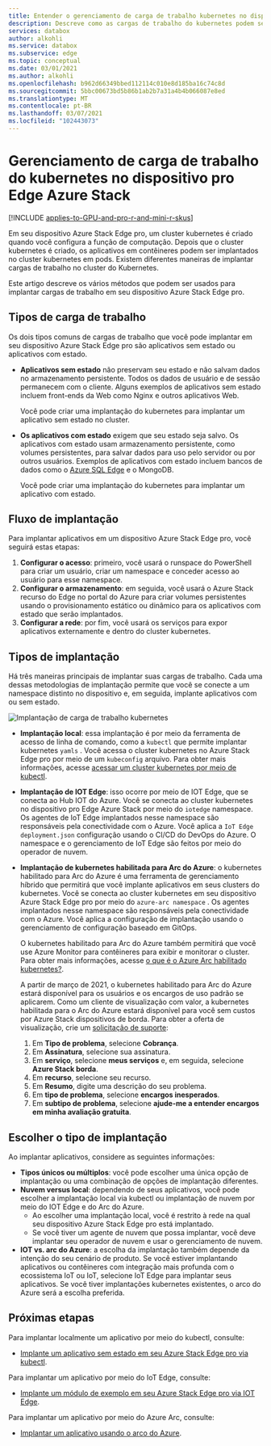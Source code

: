 ```yaml
---
title: Entender o gerenciamento de carga de trabalho kubernetes no dispositivo pro Edge Azure Stack | Microsoft Docs
description: Descreve como as cargas de trabalho do kubernetes podem ser gerenciadas em seu dispositivo Azure Stack Edge pro.
services: databox
author: alkohli
ms.service: databox
ms.subservice: edge
ms.topic: conceptual
ms.date: 03/01/2021
ms.author: alkohli
ms.openlocfilehash: b962d66349bbed112114c010e8d185ba16c74c8d
ms.sourcegitcommit: 5bbc00673bd5b86b1ab2b7a31a4b4b066087e8ed
ms.translationtype: MT
ms.contentlocale: pt-BR
ms.lasthandoff: 03/07/2021
ms.locfileid: "102443073"
---
```

# <a name="kubernetes-workload-management-on-your-azure-stack-edge-pro-device"></a>Gerenciamento de carga de trabalho do kubernetes no dispositivo pro Edge Azure Stack

[!INCLUDE [applies-to-GPU-and-pro-r-and-mini-r-skus](../../includes/azure-stack-edge-applies-to-gpu-pro-r-mini-r-sku.md)]

Em seu dispositivo Azure Stack Edge pro, um cluster kubernetes é criado quando você configura a função de computação. Depois que o cluster kubernetes é criado, os aplicativos em contêineres podem ser implantados no cluster kubernetes em pods. Existem diferentes maneiras de implantar cargas de trabalho no cluster do Kubernetes. 

Este artigo descreve os vários métodos que podem ser usados para implantar cargas de trabalho em seu dispositivo Azure Stack Edge pro.

## <a name="workload-types"></a>Tipos de carga de trabalho

Os dois tipos comuns de cargas de trabalho que você pode implantar em seu dispositivo Azure Stack Edge pro são aplicativos sem estado ou aplicativos com estado.

- **Aplicativos sem estado** não preservam seu estado e não salvam dados no armazenamento persistente. Todos os dados de usuário e de sessão permanecem com o cliente. Alguns exemplos de aplicativos sem estado incluem front-ends da Web como Nginx e outros aplicativos Web.

    Você pode criar uma implantação do kubernetes para implantar um aplicativo sem estado no cluster. 

- **Os aplicativos com estado** exigem que seu estado seja salvo. Os aplicativos com estado usam armazenamento persistente, como volumes persistentes, para salvar dados para uso pelo servidor ou por outros usuários. Exemplos de aplicativos com estado incluem bancos de dados como o [Azure SQL Edge](../azure-sql-edge/overview.md) e o MongoDB.

    Você pode criar uma implantação do kubernetes para implantar um aplicativo com estado. 

## <a name="deployment-flow"></a>Fluxo de implantação

Para implantar aplicativos em um dispositivo Azure Stack Edge pro, você seguirá estas etapas: 
 
1. **Configurar o acesso**: primeiro, você usará o runspace do PowerShell para criar um usuário, criar um namespace e conceder acesso ao usuário para esse namespace.
2. **Configurar o armazenamento**: em seguida, você usará o Azure Stack recurso do Edge no portal do Azure para criar volumes persistentes usando o provisionamento estático ou dinâmico para os aplicativos com estado que serão implantados.
3. **Configurar a rede**: por fim, você usará os serviços para expor aplicativos externamente e dentro do cluster kubernetes.
 
## <a name="deployment-types"></a>Tipos de implantação

Há três maneiras principais de implantar suas cargas de trabalho. Cada uma dessas metodologias de implantação permite que você se conecte a um namespace distinto no dispositivo e, em seguida, implante aplicativos com ou sem estado.

![Implantação de carga de trabalho kubernetes](./media/azure-stack-edge-gpu-kubernetes-workload-management/kubernetes-workload-management-1.png)

- **Implantação local**: essa implantação é por meio da ferramenta de acesso de linha de comando, como a `kubectl` que permite implantar kubernetes `yamls` . Você acessa o cluster kubernetes no Azure Stack Edge pro por meio de um `kubeconfig` arquivo. Para obter mais informações, acesse [acessar um cluster kubernetes por meio de kubectl](azure-stack-edge-gpu-create-kubernetes-cluster.md).

- **Implantação de IOT Edge**: isso ocorre por meio de IOT Edge, que se conecta ao Hub IOT do Azure. Você se conecta ao cluster kubernetes no dispositivo pro Edge Azure Stack por meio do `iotedge` namespace. Os agentes de IoT Edge implantados nesse namespace são responsáveis pela conectividade com o Azure. Você aplica a `IoT Edge deployment.json` configuração usando o CI/CD do DevOps do Azure. O namespace e o gerenciamento de IoT Edge são feitos por meio do operador de nuvem.

- **Implantação de kubernetes habilitada para Arc do Azure**: o kubernetes habilitado para Arc do Azure é uma ferramenta de gerenciamento híbrido que permitirá que você implante aplicativos em seus clusters do kubernetes. Você se conecta ao cluster kubernetes em seu dispositivo Azure Stack Edge pro por meio do `azure-arc namespace` . Os agentes implantados nesse namespace são responsáveis pela conectividade com o Azure. Você aplica a configuração de implantação usando o gerenciamento de configuração baseado em GitOps. 
    
    O kubernetes habilitado para Arc do Azure também permitirá que você use Azure Monitor para contêineres para exibir e monitorar o cluster. Para obter mais informações, acesse [o que é o Azure Arc habilitado kubernetes?](../azure-arc/kubernetes/overview.md).
    
    A partir de março de 2021, o kubernetes habilitado para Arc do Azure estará disponível para os usuários e os encargos de uso padrão se aplicarem. Como um cliente de visualização com valor, a kubernetes habilitada para o Arc do Azure estará disponível para você sem custos por Azure Stack dispositivos de borda. Para obter a oferta de visualização, crie um [solicitação de suporte](https://portal.azure.com/#blade/Microsoft_Azure_Support/HelpAndSupportBlade/newsupportrequest):

    1. Em **Tipo de problema**, selecione **Cobrança**.
    2. Em **Assinatura**, selecione sua assinatura.
    3. Em **serviço**, selecione **meus serviços** e, em seguida, selecione **Azure Stack borda**.
    4. Em **recurso**, selecione seu recurso.
    5. Em **Resumo**, digite uma descrição do seu problema.
    6. Em **tipo de problema**, selecione **encargos inesperados**.
    7. Em **subtipo de problema**, selecione **ajude-me a entender encargos em minha avaliação gratuita**.


## <a name="choose-the-deployment-type"></a>Escolher o tipo de implantação

Ao implantar aplicativos, considere as seguintes informações:

- **Tipos únicos ou múltiplos**: você pode escolher uma única opção de implantação ou uma combinação de opções de implantação diferentes.
- **Nuvem versus local**: dependendo de seus aplicativos, você pode escolher a implantação local via kubectl ou implantação de nuvem por meio do IOT Edge e do Arc do Azure. 
    - Ao escolher uma implantação local, você é restrito à rede na qual seu dispositivo Azure Stack Edge pro está implantado.
    - Se você tiver um agente de nuvem que possa implantar, você deve implantar seu operador de nuvem e usar o gerenciamento de nuvem.
- **IOT vs. arc do Azure**: a escolha da implantação também depende da intenção do seu cenário de produto. Se você estiver implantando aplicativos ou contêineres com integração mais profunda com o ecossistema IoT ou IoT, selecione IoT Edge para implantar seus aplicativos. Se você tiver implantações kubernetes existentes, o arco do Azure será a escolha preferida.


## <a name="next-steps"></a>Próximas etapas

Para implantar localmente um aplicativo por meio do kubectl, consulte:

- [Implante um aplicativo sem estado em seu Azure Stack Edge pro via kubectl](azure-stack-edge-j-series-deploy-stateless-application-kubernetes.md).

Para implantar um aplicativo por meio do IoT Edge, consulte:

- [Implante um módulo de exemplo em seu Azure Stack Edge pro via IOT Edge](azure-stack-edge-gpu-deploy-sample-module.md).

Para implantar um aplicativo por meio do Azure Arc, consulte:

- [Implantar um aplicativo usando o arco do Azure](azure-stack-edge-gpu-deploy-arc-kubernetes-cluster.md).
